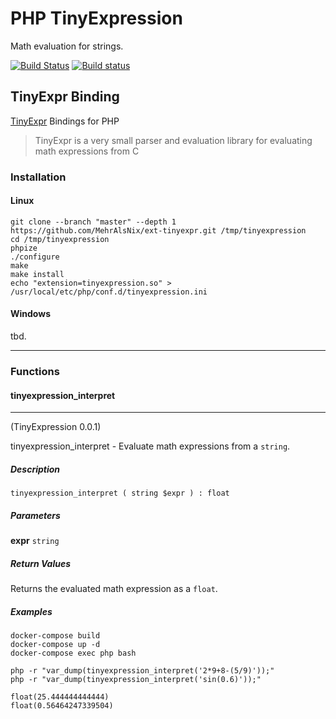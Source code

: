 # PHP TinyExpression
Math evaluation for strings.

[![Build Status](https://travis-ci.com/MehrAlsNix/ext-tinyexpr.svg?branch=master)](https://travis-ci.com/MehrAlsNix/ext-tinyexpr) [![Build status](https://ci.appveyor.com/api/projects/status/ih0hlmc8dnv3fji9?svg=true)](https://ci.appveyor.com/project/siad007/ext-tinyexpr)

## TinyExpr Binding
[TinyExpr](https://github.com/codeplea/tinyexpr) Bindings for PHP

> TinyExpr is a very small parser and evaluation library for evaluating math expressions from C

### Installation

#### Linux

```shell script
git clone --branch "master" --depth 1 https://github.com/MehrAlsNix/ext-tinyexpr.git /tmp/tinyexpression
cd /tmp/tinyexpression
phpize
./configure
make
make install
echo "extension=tinyexpression.so" > /usr/local/etc/php/conf.d/tinyexpression.ini
```

#### Windows

tbd.

<hr>

### Functions

#### tinyexpression_interpret
<hr>
(TinyExpression 0.0.1)

tinyexpression_interpret - Evaluate math expressions from a `string`.

##### Description
```
tinyexpression_interpret ( string $expr ) : float
```

##### Parameters

<b>expr</b> `string`

##### Return Values

Returns the evaluated math expression as a `float`.

##### Examples

```shell script
docker-compose build
docker-compose up -d
docker-compose exec php bash
```
```
php -r "var_dump(tinyexpression_interpret('2*9+8-(5/9)'));"
php -r "var_dump(tinyexpression_interpret('sin(0.6)'));"
```
```
float(25.444444444444)
float(0.56464247339504)
```
